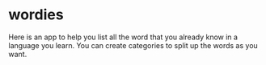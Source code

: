 # wordies
Here is an app to help you list all the word that you already know in a language you learn. You can create categories to split up the words as you want.
